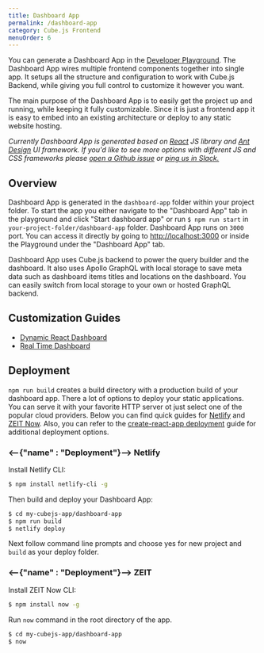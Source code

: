 ```yaml
---
title: Dashboard App
permalink: /dashboard-app
category: Cube.js Frontend
menuOrder: 6
---
```


You can generate a Dashboard App in the [Developer
Playground][link-dev-playground]. The Dashboard App wires multiple frontend
components together into single app. It setups all the structure and
configuration to work with Cube.js Backend, while giving you full control to
customize it however you want.

The main purpose of the Dashboard App is to easily get the project up and
running, while keeping it fully customizable. Since it is just a frontend app it
is easy to embed into an existing architecture or deploy to any static website
hosting.

_Currently Dashboard App is generated based on [React](https://reactjs.org/) JS
library and [Ant Design](https://ant.design/) UI framework. If you'd like to see
more options with different JS and CSS frameworks please
[open a Github issue](https://github.com/cube-js/cube.js/issues/new) or
[ping us in Slack.](https://slack.cube.dev)_

[link-dev-playground]: /dev-tools/dev-playground

## Overview

Dashboard App is generated in the `dashboard-app` folder within your project
folder. To start the app you either navigate to the "Dashboard App" tab in the
playground and click "Start dashboard app" or run `$ npm run start` in
`your-project-folder/dashboard-app` folder. Dashboard App runs on `3000` port.
You can access it directly by going to
[http://localhost:3000](http://localhost:3000) or inside the Playground under
the "Dashboard App" tab.

Dashboard App uses Cube.js backend to power the query builder and the dashboard.
It also uses Apollo GraphQL with local storage to save meta data such as
dashboard items titles and locations on the dashboard. You can easily switch
from local storage to your own or hosted GraphQL backend.

## Customization Guides

- [Dynamic React Dashboard](https://react-dashboard.cube.dev/)
- [Real Time Dashboard](https://real-time-dashboard.cube.dev/)

## Deployment

`npm run build` creates a build directory with a production build of your
dashboard app. There a lot of options to deploy your static applications. You
can serve it with your favorite HTTP server ot just select one of the popular
cloud providers. Below you can find quick guides for
[Netlify](https://www.netlify.com/) and [ZEIT Now](https://zeit.co/). Also, you
can refer to the
[create-react-app deployment](https://create-react-app.dev/docs/deployment)
guide for additional deployment options.

### <--{"name" : "Deployment"}-->  Netlify

Install Netlify CLI:

```bash
$ npm install netlify-cli -g
```

Then build and deploy your Dashboard App:

```bash
$ cd my-cubejs-app/dashboard-app
$ npm run build
$ netlify deploy
```

Next follow command line prompts and choose yes for new project and `build` as
your deploy folder.

### <--{"name" : "Deployment"}-->  ZEIT

Install ZEIT Now CLI:

```bash
$ npm install now -g
```

Run `now` command in the root directory of the app.

```bash
$ cd my-cubejs-app/dashboard-app
$ now
```
